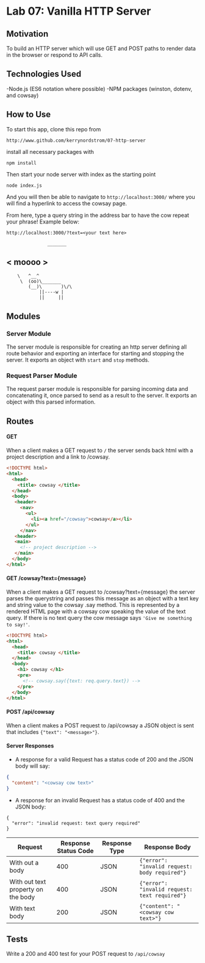 Lab 07: Vanilla HTTP Server
======

## Motivation
To build an HTTP server which will use GET and POST paths to render data in the browser or respond to API calls.

## Technologies Used
-Node.js (ES6 notation where possible)
-NPM packages (winston, dotenv, and cowsay)

## How to Use

To start this app, clone this repo from 

  `http://www.github.com/kerrynordstrom/07-http-server`

install all necessary packages with 

  `npm install`

  Then start your node server with index as the starting point

  `node index.js`

  And you will then be able to navigate to `http://localhost:3000/` where you will find a hyperlink to access the cowsay page.

  From here, type a query string in the address bar to have the cow repeat your phrase!  Example below:

  `http://localhost:3000/?text=<your text here>`

                   _______
< moooo > 
 -------
        \   ^__^
         \  (oo)\_______
            (__)\       )\/\
                ||----w |
                ||     ||
              

## Modules

### Server Module 
The server module is responsible for creating an http server defining all route behavior and exporting an interface for starting and stopping the server. It exports an object with `start` and `stop` methods. 

### Request Parser Module
The request parser module is responsible for parsing incoming data and concatenating it, once parsed to send as a result to the server. It exports an object with this parsed information.

## Routes

#### GET 
When a client makes a GET request to `/` the server sends back html with a project description and a link to /cowsay.
``` html
<!DOCTYPE html>
<html>
  <head>
    <title> cowsay </title>  
  </head>
  <body>
   <header>
     <nav>
       <ul> 
         <li><a href="/cowsay">cowsay</a></li>
       </ul>
     </nav>
   <header>
   <main>
     <!-- project description -->
   </main>
  </body>
</html>
```

#### GET /cowsay?text={message}
When a client makes a GET request to /cowsay?text={message} the server parses the querystring and passes this message as an object with a text key and string value to the cowsay .say method. This is represented by a rendered HTML page with a cowsay cow speaking the value of the text query. If there is no text query the cow message says `'Give me something to say!'`. 
``` html
<!DOCTYPE html>
<html>
  <head>
    <title> cowsay </title>  
  </head>
  <body>
    <h1> cowsay </h1>
    <pre>
      <!-- cowsay.say({text: req.query.text}) -->
    </pre>
  </body>
</html>
```

#### POST /api/cowsay 
When a client makes a POST request to /api/cowsay a JSON object is sent that includes `{"text": "<message>"}`. 

#### Server Responses


* A response for a valid Request has a status code of 200 and the JSON body will say:

``` json 
{
  "content": "<cowsay cow text>" 
}
```

* A response for an invalid Request has a status code of 400 and the JSON body:
```
{
  "error": "invalid request: text query required"
}
```

| Request | Response Status Code | Response Type | Response Body |
| -- | -- | -- | -- |
| With out a body | 400 | JSON | `{"error": "invalid request: body required"}` |
| With out text property on the body | 400 | JSON | `{"error": "invalid request: text required"}` |
| With text body | 200 | JSON | `{"content": "<cowsay cow text>"}` |


## Tests

Write a 200 and 400 test for your POST request to `/api/cowsay`

